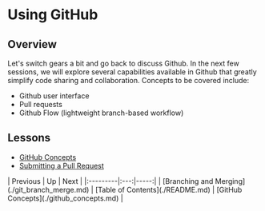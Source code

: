 <h1 id="title" comment="this section is auto-generated, do not manually edit">
Using GitHub
</h1>


## Overview

Let's switch gears a bit and go back to discuss Github. In the next few sessions, we will explore several capabilities available in Github that greatly simplify code sharing and collaboration. Concepts to be covered include:

* Github user interface
* Pull requests
* Github Flow (lightweight branch-based workflow)


## Lessons

* [GitHub Concepts](./github_concepts.md)
* [Submitting a Pull Request](./github_submit_pull_request.md)


<div id="nav-links" comment="this section is auto-generated, do not manually edit">
| Previous | Up | Next |
|:---------|:---:|-----:|
| [Branching and Merging](./git_branch_merge.md) | [Table of Contents](./README.md) | [GitHub Concepts](./github_concepts.md) |
</div>
